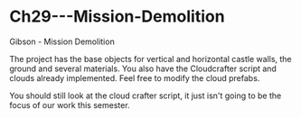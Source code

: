 # Ch29---Mission-Demolition
Gibson - Mission Demolition

The project has the base objects for vertical and horizontal castle walls, the ground and several materials. You also have the Cloudcrafter script and clouds already implemented. Feel free to modify the cloud prefabs.

You should still look at the cloud crafter script, it just isn't going to be the focus of our work this semester.
